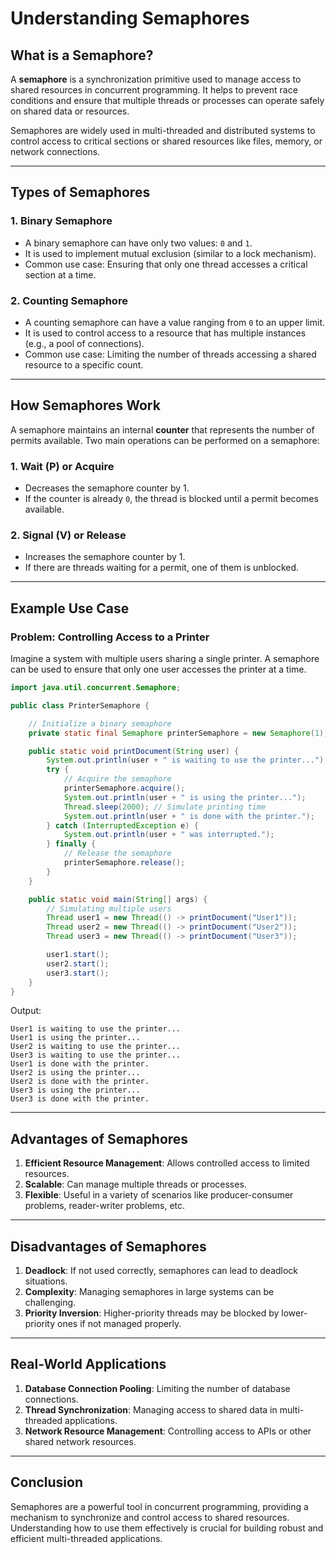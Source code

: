 # Understanding Semaphores

## What is a Semaphore?

A **semaphore** is a synchronization primitive used to manage access to shared resources in concurrent programming. It helps to prevent race conditions and ensure that multiple threads or processes can operate safely on shared data or resources.

Semaphores are widely used in multi-threaded and distributed systems to control access to critical sections or shared resources like files, memory, or network connections.

---

## Types of Semaphores

### 1. **Binary Semaphore**
- A binary semaphore can have only two values: `0` and `1`. 
- It is used to implement mutual exclusion (similar to a lock mechanism).
- Common use case: Ensuring that only one thread accesses a critical section at a time.

### 2. **Counting Semaphore**
- A counting semaphore can have a value ranging from `0` to an upper limit.
- It is used to control access to a resource that has multiple instances (e.g., a pool of connections).
- Common use case: Limiting the number of threads accessing a shared resource to a specific count.

---

## How Semaphores Work

A semaphore maintains an internal **counter** that represents the number of permits available. Two main operations can be performed on a semaphore:

### 1. **Wait (P)** or **Acquire**
- Decreases the semaphore counter by 1.
- If the counter is already `0`, the thread is blocked until a permit becomes available.

### 2. **Signal (V)** or **Release**
- Increases the semaphore counter by 1.
- If there are threads waiting for a permit, one of them is unblocked.

---

## Example Use Case

### Problem: Controlling Access to a Printer
Imagine a system with multiple users sharing a single printer. A semaphore can be used to ensure that only one user accesses the printer at a time.

```java
import java.util.concurrent.Semaphore;

public class PrinterSemaphore {

    // Initialize a binary semaphore
    private static final Semaphore printerSemaphore = new Semaphore(1);

    public static void printDocument(String user) {
        System.out.println(user + " is waiting to use the printer...");
        try {
            // Acquire the semaphore
            printerSemaphore.acquire();
            System.out.println(user + " is using the printer...");
            Thread.sleep(2000); // Simulate printing time
            System.out.println(user + " is done with the printer.");
        } catch (InterruptedException e) {
            System.out.println(user + " was interrupted.");
        } finally {
            // Release the semaphore
            printerSemaphore.release();
        }
    }

    public static void main(String[] args) {
        // Simulating multiple users
        Thread user1 = new Thread(() -> printDocument("User1"));
        Thread user2 = new Thread(() -> printDocument("User2"));
        Thread user3 = new Thread(() -> printDocument("User3"));

        user1.start();
        user2.start();
        user3.start();
    }
}
```

Output:
```
User1 is waiting to use the printer...
User1 is using the printer...
User2 is waiting to use the printer...
User3 is waiting to use the printer...
User1 is done with the printer.
User2 is using the printer...
User2 is done with the printer.
User3 is using the printer...
User3 is done with the printer.
```

---

## Advantages of Semaphores
1. **Efficient Resource Management**: Allows controlled access to limited resources.
2. **Scalable**: Can manage multiple threads or processes.
3. **Flexible**: Useful in a variety of scenarios like producer-consumer problems, reader-writer problems, etc.

---

## Disadvantages of Semaphores
1. **Deadlock**: If not used correctly, semaphores can lead to deadlock situations.
2. **Complexity**: Managing semaphores in large systems can be challenging.
3. **Priority Inversion**: Higher-priority threads may be blocked by lower-priority ones if not managed properly.

---

## Real-World Applications
1. **Database Connection Pooling**: Limiting the number of database connections.
2. **Thread Synchronization**: Managing access to shared data in multi-threaded applications.
3. **Network Resource Management**: Controlling access to APIs or other shared network resources.

---

## Conclusion
Semaphores are a powerful tool in concurrent programming, providing a mechanism to synchronize and control access to shared resources. Understanding how to use them effectively is crucial for building robust and efficient multi-threaded applications.
